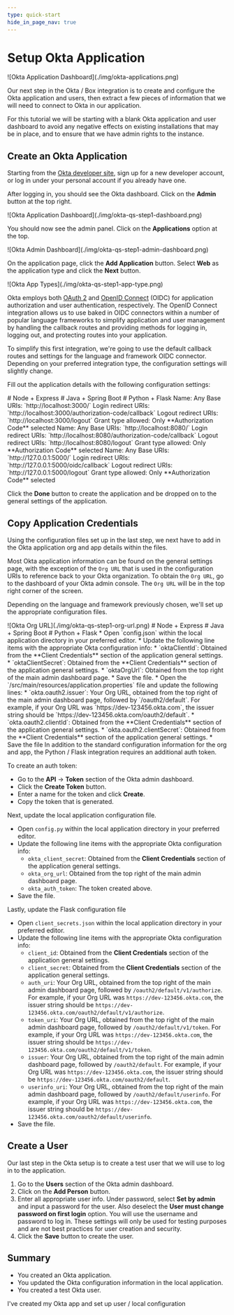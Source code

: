 ```yaml
---
type: quick-start
hide_in_page_nav: true
---
```


# Setup Okta Application

<ImageFrame noborder center shadow>
  ![Okta Application Dashboard](./img/okta-applications.png)
</ImageFrame>

Our next step in the Okta / Box integration is to create and configure the Okta
application and users, then extract a few pieces of information that we will
need to connect to Okta in our application.

For this tutorial we will be starting with a blank Okta application and user
dashboard to avoid any negative effects on existing installations that may be
in place, and to ensure that we have admin rights to the instance.

## Create an Okta Application

Starting from the [Okta developer site][okta-dev], sign up for a new developer
account, or log in under your personal account if you already have one.

After logging in, you should see the Okta dashboard. Click on the **Admin**
button at the top right.

<ImageFrame noborder center shadow>
  ![Okta Application Dashboard](./img/okta-qs-step1-dashboard.png)
</ImageFrame>

You should now see the admin panel. Click on the **Applications** option at the
top.

<ImageFrame noborder center shadow>
  ![Okta Admin Dashboard](./img/okta-qs-step1-admin-dashboard.png)
</ImageFrame>

On the application page, click the **Add Application** button. Select **Web**
as the application type and click the **Next** button.

<ImageFrame noborder center shadow>
  ![Okta App Types](./img/okta-qs-step1-app-type.png)
</ImageFrame>

Okta employs both [OAuth 2][oauth2] and [OpenID Connect][openid-connect] (OIDC)
for application authorization and user authentication, respectively. The OpenID
Connect integration allows us to use baked in OIDC connectors within a number
of popular language frameworks to simplify application and user management by
handling the callback routes and providing methods for logging in,
logging out, and protecting routes into your application.

To simplify this first integration, we're going to use the default callback
routes and settings for the language and framework OIDC connector. Depending on
your preferred integration type, the configuration settings will slightly
change.

Fill out the application details with the following configuration settings:

<Grid columns='3'>
  <Choose option='okta.app' value='node'>
    # Node + Express
  </Choose>

  <Choose option='okta.app' value='java'>
    # Java + Spring Boot
  </Choose>
  
  <Choose option='okta.app' value='python'>
    # Python + Flask
  </Choose>
</Grid>

<Choice option='okta.app' value='node'>
  Name: Any
  Base URIs: `http://localhost:3000/`
  Login redirect URIs: `http://localhost:3000/authorization-code/callback`
  Logout redirect URIs: `http://localhost:3000/logout`
  Grant type allowed: Only **Authorization Code** selected
</Choice>
<Choice option='okta.app' value='java'>
  Name: Any
  Base URIs: `http://localhost:8080/`
  Login redirect URIs: `http://localhost:8080/authorization-code/callback`
  Logout redirect URIs: `http://localhost:8080/logout`
  Grant type allowed: Only **Authorization Code** selected
</Choice>
<Choice option='okta.app' value='python'>
  Name: Any
  Base URIs: `http://127.0.0.1:5000/`
  Login redirect URIs: `http://127.0.0.1:5000/oidc/callback`
  Logout redirect URIs: `http://127.0.0.1:5000/logout`
  Grant type allowed: Only **Authorization Code** selected
</Choice>

Click the **Done** button to create the application and be dropped on to the
general settings of the application.

## Copy Application Credentials 

Using the configuration files set up in the last step, we next have to add in
the Okta application org and app details within the files.

Most Okta application information can be found on the general settings page,
with the exception of the `Org URL` that is used in the configuration URIs to
reference back to your Okta organization. To obtain the `Org URL`, go to the
dashboard of your Okta admin console. The `Org URL` will be in the top right
corner of the screen.

Depending on the language and framework previously chosen, we'll set up the
appropriate configuration files.

<ImageFrame noborder center shadow>
  ![Okta Org URL](./img/okta-qs-step1-org-url.png)
</ImageFrame>

<Grid columns='3'>
  <Choose option='okta.config' value='node'>
    # Node + Express
  </Choose>

  <Choose option='okta.config' value='java'>
    # Java + Spring Boot
  </Choose>
  
  <Choose option='okta.config' value='python'>
    # Python + Flask
  </Choose>
</Grid>

<Choice option='okta.config' value='node'>
* Open `config.json` within the local application directory in your preferred
 editor.
* Update the following line items with the appropriate Okta configuration info:
  * `oktaClientId`: Obtained from the **Client Credentials** section of the
   application general settings.
  * `oktaClientSecret`: Obtained from the **Client Credentials** section of the
   application general settings.
  * `oktaOrgUrl`: Obtained from the top right of the main admin dashboard page.
* Save the file.
</Choice>
<Choice option='okta.config' value='java'>
* Open the `/src/main/resources/application.properties` file and update the
 following lines:
  * `okta.oauth2.issuer`: Your Org URL, obtained from the top right of the main
   admin dashboard page, followed by `/oauth2/default`. For example, if your
   Org URL was `https://dev-123456.okta.com`, the issuer string should be
   `https://dev-123456.okta.com/oauth2/default`.
  * `okta.oauth2.clientId`: Obtained from the **Client Credentials** section of
   the application general settings.
  * `okta.oauth2.clientSecret`: Obtained from the **Client Credentials**
   section of the application general settings.
* Save the file
</Choice>
<Choice option='okta.config' value='python'>
In addition to the standard configuration information for the org and app, the
Python / Flask integration requires an additional auth token.

To create an auth token:

* Go to the **API** -> **Token** section of the Okta admin dashboard.
* Click the **Create Token** button.
* Enter a name for the token and click **Create**.
* Copy the token that is generated.

Next, update the local application configuration file.

* Open `config.py` within the local application directory in your preferred
 editor.
* Update the following line items with the appropriate Okta configuration info:
  * `okta_client_secret`: Obtained from the **Client Credentials** section of
   the application general settings.
  * `okta_org_url`: Obtained from the top right of the main admin dashboard
   page.
  * `okta_auth_token`: The token created above.
* Save the file.

Lastly, update the Flask configuration file

* Open `client_secrets.json` within the local application directory in your
 preferred editor.
* Update the following line items with the appropriate Okta configuration info:
  * `client_id`: Obtained from the **Client Credentials** section of
   the application general settings.
  * `client_secret`: Obtained from the **Client Credentials** section of
   the application general settings.
  * `auth_uri`: Your Org URL, obtained from the top right of the main
   admin dashboard page, followed by `/oauth2/default/v1/authorize`. For
   example, if your Org URL was `https://dev-123456.okta.com`, the issuer
   string should be `https://dev-123456.okta.com/oauth2/default/v1/authorize`.
  * `token_uri`: Your Org URL, obtained from the top right of the main
   admin dashboard page, followed by `/oauth2/default/v1/token`. For example,
   if your Org URL was `https://dev-123456.okta.com`, the issuer string should
   be `https://dev-123456.okta.com/oauth2/default/v1/token`.
  * `issuer`: Your Org URL, obtained from the top right of the main
   admin dashboard page, followed by `/oauth2/default`. For example, if your
   Org URL was `https://dev-123456.okta.com`, the issuer string should be
   `https://dev-123456.okta.com/oauth2/default`.
  * `userinfo_uri`: Your Org URL, obtained from the top right of the main
   admin dashboard page, followed by `/oauth2/default/userinfo`. For example,
   if your Org URL was `https://dev-123456.okta.com`, the issuer string should
   be `https://dev-123456.okta.com/oauth2/default/userinfo`.
* Save the file.

</Choice>

## Create a User

Our last step in the Okta setup is to create a test user that we will use to
log in to the application. 

1. Go to the **Users** section of the Okta admin dashboard.
1. Click on the **Add Person** button.
1. Enter all appropriate user info. Under password, select **Set by admin** and
 input a password for the user. Also deselect the **User must change password
 on first login** option. You will use the username and password to log
 in. These settings will only be used for testing purposes and are not best
 practices for user creation and security.
1. Click the **Save** button to create the user.

## Summary

* You created an Okta application.
* You updated the Okta configuration information in the local application.
* You created a test Okta user.

<Observe option='okta.app' value='node,java,python'>
  <Next>I've created my Okta app and set up user / local configuration</Next>
</Observe>

[okta-dev]: https://developer.okta.com/
[oauth2]: https://oauth.net/2/
[openid-connect]: https://openid.net/